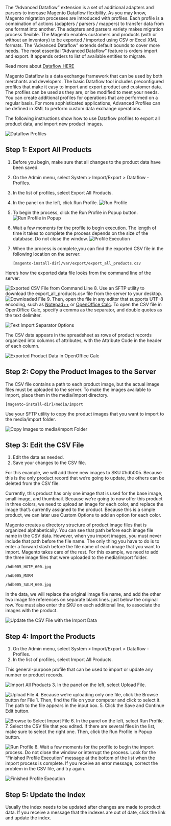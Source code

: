 The “Advanced Dataflow” extension is a set of additional adapters and parsers to increase Magento Dataflow flexibility. As you may know, Magento migration processes are introduced with profiles. Each profile is a combination of actions (adapters / parsers / mappers) to transfer data from one format into another. The adapters and parsers variety makes migration process flexible. The Magento enables customers and products (with or without an inventory) to be exported / imported using CSV or Excel XML formats. The “Advanced Dataflow” extends default bounds to cover more needs. The most essential “Advanced Dataflow” feature is orders import and export. It appends orders to list of available entities to migrate.

Read more about [Dataflow HERE](http://docs.magento.com/m1/ce/user_guide/store-operations/dataflow.html)

Magento Dataflow is a data exchange framework that can be used by both merchants and developers. The basic Dataflow tool includes preconfigured profiles that make it easy to import and export product and customer data. The profiles can be used as they are, or be modified to meet your needs. You can create additional profiles for operations that are performed on a regular basis. For more sophisticated applications, Advanced Profiles can be defined in XML to perform custom data exchange operations.

The following instructions show how to use Dataflow profiles to export all product data, and import new product images.

![Dataflow Profiles](dataflow-profiles_thumb_0_0.png)

## Step 1: Export All Products

1. 	Before you begin, make sure that all changes to the product data have been saved.
2. 	On the Admin menu, select System > Import/Export > Dataflow - Profiles.
3. 	In the list of profiles, select Export All Products.
4. 	In the panel on the left, click  Run Profile.
![Run Profile](dataflow-run-profile_thumb_0_0.png)
5. 	To begin the process, click the Run Profile in Popup button.
![Run Profile in Popup](dataflow-run-profile-in-popup_thumb_0_0.png)
6. 	Wait a few moments for the profile to begin execution. The length of time it takes to complete the process depends on the size of the database. Do not close the window.
![Profile Execution](dataflow-profile-execution_thumb_0_0.png)
7. 	When the process is complete,you can find the exported CSV file in the following location on the server:

		[magento-install-dir]/var/export/export_all_products.csv

Here’s how the exported data file looks from the command line of the server:

![Exported CSV File from Command Line](dataflow-export-all-products-command-line_thumb_0_0.png)
8. 	Use an SFTP utility to download the export_all_products.csv file from the server to your desktop.
![Downloaded File](dataflow-export-download_thumb_0_0.png)
9. 	Then, open the file in any editor that supports UTF-8 encoding, such as [Notepad++](http://notepad-plus-plus.org/) or [OpenOffice Calc](https://www.openoffice.org/). To open the CSV file in OpenOffice Calc, specify a comma as the separator, and double quotes as the text delimiter.

![Text Import Separator Options](export-csv-open-office-comma_thumb_0_0.png)

The CSV data appears in the spreadsheet as rows of product records organized into columns of attributes, with the Attribute Code in the header of each column.

![Exported Product Data in OpenOffice Calc](export-product-csv-openoffice_thumb_0_0.png)


## Step 2: Copy the Product Images to the Server

The CSV file contains a path to each product image, but the actual image files must be uploaded to the server. To make the images available to import, place them in the media/import directory.

	[magento-install-dir]/media/import

Use your SFTP utility to copy the product images that you want to import to the media/import folder.

![Copy Images to media/import Folder](dataflow-import-images-sftp_thumb_0_0.png)


## Step 3: Edit the CSV File

1. 	Edit the data as needed.
2. 	Save your changes to the CSV file.

For this example, we will add three new images to SKU #hdb005. Because this is the only product record that we’re going to update, the others can be deleted from the CSV file.

Currently, this product has only one image that is used for the base image, small image, and thumbnail. Because we’re going to now offer this product in three colors, we need to upload an image for each color, and replace the image that’s currently assigned to the product. Because this is a simple product, we can later use Custom Options to add an option for each color.

Magento creates a directory structure of product image files that is organized alphabetically. You can see that path before each image file name in the CSV data. However, when you import images, you must never include that path before the file name. The only thing you have to do is to enter a forward slash before the file name of each image that you want to import. Magento takes care of the rest. For this example, we need to add the three image files that were uploaded to the media/import folder.

	/hdb005_HOTP_600.jpg
	
    /hdb005_MARM
	
    /hdb005_SALM_600.jpg

In the data, we will replace the original image file name, and add the other two image file references on separate blank lines. just below the original row. You must also enter the SKU on each additional line, to associate the images with the product.

![Update the CSV File with the Import Data](dataflow-import-images-csv-data_thumb_0_0.png)


## Step 4: Import the Products

1. 	On the Admin menu, select System > Import/Export > Dataflow - Profiles.
2. 	In the list of profiles, select Import All Products.

This general-purpose profile that can be used to import or update any number or product records.

![Import All Products](dataflow-import-all-products_thumb_0_0.png)
3. 	In the panel on the left, select Upload File.

![Upload File](dataflow-import-upload-file_thumb_0_0.png)
4. 	Because we’re uploading only one file, click the Browse button for File 1. Then, find the file on your computer and click to select it. The path to the file appears in the input box.
5. 	Click the Save and Continue Edit button.

![Browse to Select Import File](dataflow-import-browse.png)
6. 	In the panel on the left, select Run Profile.
7. 	Select the CSV file that you edited. If there are several files in the list, make sure to select the right one. Then, click the Run Profile in Popup button.

![Run Profile](dataflow-import-run-profile.png)
8. 	Wait a few moments for the profile to begin the import process. Do not close the window or interrupt the process. Look for the “Finished Profile Execution” message at the bottom of the list when the import process is complete. If you receive an error message, correct the problem in the CSV file, and try again.

![Finished Profile Execution](dataflow-import-complete.png)

## Step 5: Update the Index

Usually the index needs to be updated after changes are made to product data. If you receive a message that the indexes are out of date, click the link and update the index.